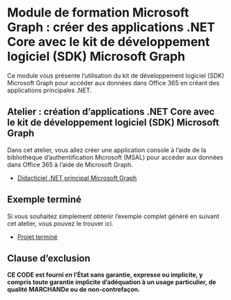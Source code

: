 # <a name="microsoft-graph-training-module---build-net-core-apps-with-the-microsoft-graph-sdk"></a>Module de formation Microsoft Graph : créer des applications .NET Core avec le kit de développement logiciel (SDK) Microsoft Graph

Ce module vous présente l’utilisation du kit de développement logiciel (SDK) Microsoft Graph pour accéder aux données dans Office 365 en créant des applications principales .NET.

## <a name="lab---build-net-core-apps-with-the-microsoft-graph-sdk"></a>Atelier : création d’applications .NET Core avec le kit de développement logiciel (SDK) Microsoft Graph

Dans cet atelier, vous allez créer une application console à l’aide de la bibliothèque d’authentification Microsoft (MSAL) pour accéder aux données dans Office 365 à l’aide de Microsoft Graph.

- [Didacticiel .NET principal Microsoft Graph](https://docs.microsoft.com/graph/tutorials/dotnet-core)

## <a name="completed-sample"></a>Exemple terminé

Si vous souhaitez simplement obtenir l’exemple complet généré en suivant cet atelier, vous pouvez le trouver ici.

- [Projet terminé](demo)

## <a name="disclaimer"></a>Clause d’exclusion

**CE CODE est fourni _en_ l’État sans garantie, expresse ou implicite, y compris toute garantie implicite d’adéquation à un usage particulier, de qualité MARCHANDe ou de non-contrefaçon.**
